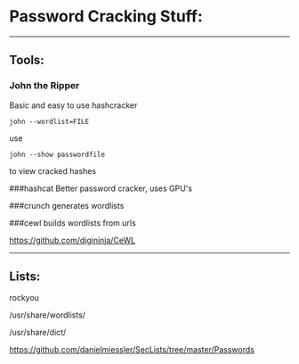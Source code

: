 	
#       Password Cracking Stuff:

------------------------
##   Tools:

### John the Ripper
Basic and easy to use hashcracker

	john --wordlist=FILE

use

	john --show passwordfile

to view cracked hashes

###hashcat
Better password cracker, uses GPU's

###crunch
generates wordlists

###cewl
builds wordlists from urls

https://github.com/digininja/CeWL

------------------------

##   Lists:

rockyou

/usr/share/wordlists/

/usr/share/dict/

https://github.com/danielmiessler/SecLists/tree/master/Passwords